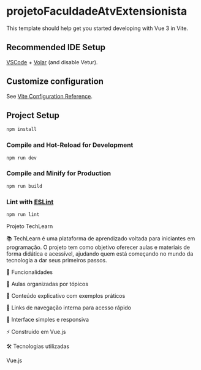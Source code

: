 # projetoFaculdadeAtvExtensionista

This template should help get you started developing with Vue 3 in Vite.

## Recommended IDE Setup

[VSCode](https://code.visualstudio.com/) + [Volar](https://marketplace.visualstudio.com/items?itemName=Vue.volar) (and disable Vetur).

## Customize configuration

See [Vite Configuration Reference](https://vite.dev/config/).

## Project Setup

```sh
npm install
```

### Compile and Hot-Reload for Development

```sh
npm run dev
```

### Compile and Minify for Production

```sh
npm run build
```

### Lint with [ESLint](https://eslint.org/)

```sh
npm run lint
```
Projeto TechLearn

📚 TechLearn é uma plataforma de aprendizado voltada para iniciantes em programação.
O projeto tem como objetivo oferecer aulas e materiais de forma didática e acessível, ajudando quem está começando no mundo da tecnologia a dar seus primeiros passos.

🚀 Funcionalidades

📖 Aulas organizadas por tópicos

📝 Conteúdo explicativo com exemplos práticos

🔗 Links de navegação interna para acesso rápido

🎨 Interface simples e responsiva

⚡ Construído em Vue.js

🛠️ Tecnologias utilizadas

Vue.js
